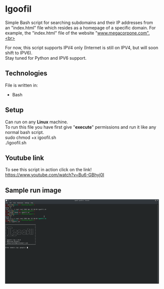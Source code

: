 # Igoofil 
Simple Bash script for searching subdomains and their IP addresses from an "index.html" file which resides as a homepage of a specific domain. For example, the "index.html" file of the website "www.megacorpone.com".<br>

For now, this script supports IPV4 only (Internet is still on IPV4, but will soon shift to IPV6).<br> 
Stay tuned for Python and IPV6 support.

## Technologies 
File is written in: 
* Bash 

## Setup 
Can run on any <b>Linux</b> machine.<br> 
To run this file you have first give "<b>execute</b>" permissions and run it like any normal bash script.<br> 
sudo chmod +x igoofil.sh <br>
./igoofil.sh

## Youtube link
To see this script in action click on the link!
https://www.youtube.com/watch?v=Bu6-GBhyj0I

## Sample run image 
![Output image](https://github.com/Mayuresh-Github/Igoofil/blob/master/sample.png)


